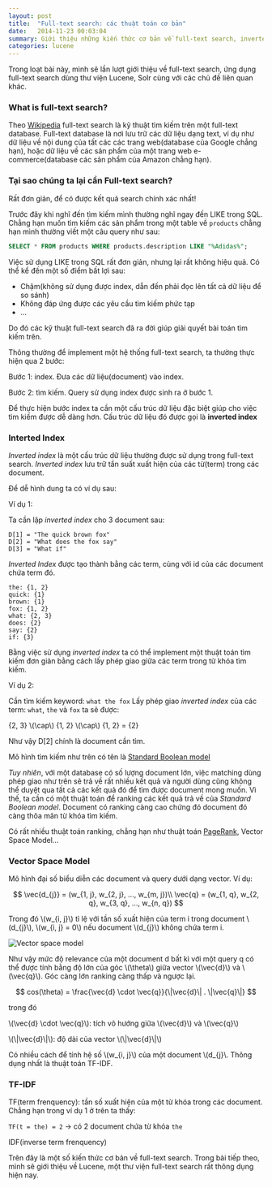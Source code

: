 ```yaml
---
layout: post
title:  "Full-text search: các thuật toán cơ bản"
date:   2014-11-23 00:03:04
summary: Giới thiệu những kiến thức cơ bản về full-text search, inverted index, mô hình vector space và thuật toán scoring.
categories: lucene
---
```


Trong loạt bài này, mình sẽ lần lượt giới thiệu về full-text search, ứng dụng full-text search dùng thư viện Lucene, Solr cùng với các chủ đề liên quan khác.

### What is full-text search?

Theo [Wikipedia](http://en.wikipedia.org/wiki/Full_text_search) full-text search là kỹ thuật tìm kiếm trên một full-text database. Full-text database là nơi lưu trữ
các dữ liệu dạng text, ví dụ như dữ liệu về nội dung của tất các các trang web(database của Google chẳng hạn), hoặc dữ liệu về các sản phẩm của một trang web e-commerce(database các sản phẩm của Amazon chẳng hạn).

### Tại sao chúng ta lại cần Full-text search?

Rất đơn giản, để có được kết quả search chính xác nhất!

Trước đây khi nghĩ đến tìm kiếm mình thường nghĩ ngay đến LIKE trong SQL. Chẳng hạn muốn tìm kiếm các
sản phẩm trong một table về `products` chẳng hạn mình thường viết một câu query như sau:

```sql
SELECT * FROM products WHERE products.description LIKE "%Adidas%";
```

Việc sử dụng LIKE trong SQL rất đơn giản, nhưng lại rất không hiệu quả. Có thể kể đến một số điểm bất lợi sau:

  - Chậm(không sử dụng được index, dẫn đến phải đọc lên tất cả dữ liệu để so sánh)
  - Không đáp ứng được các yêu cầu tìm kiếm phức tạp
  - ...

Do đó các kỹ thuật full-text search đã ra đời giúp giải quyết bài toán tìm kiếm trên.

Thông thường để implement một hệ thống full-text search, ta thường thực hiện qua 2 bước:

Bước 1: index. Đưa các dữ liệu(document) vào index.

Bước 2: tìm kiếm. Query sử dụng index được sinh ra ở bước 1.

Để thực hiện bước index ta cần một cấu trúc dữ liệu đặc biệt giúp cho việc tìm kiếm được dễ dàng hơn. Cấu trúc dữ liệu đó được gọi là __inverted index__

### Interted Index

*Inverted index* là một cấu trúc dữ liệu thường được sử dụng trong full-text search. *Inverted index* lưu trữ tần suất xuất hiện của các từ(term) trong các document.

Để dễ hình dung ta có ví dụ sau:

Ví dụ 1: 

Ta cần lập *inverted index* cho 3 document sau:

```
D[1] = "The quick brown fox"
D[2] = "What does the fox say"
D[3] = "What if"
```

*Inverted Index* được tạo thành bằng các term, cùng với id của các document chứa term đó.

```
the: {1, 2}
quick: {1}
brown: {1}
fox: {1, 2}
what: {2, 3}
does: {2}
say: {2}
if: {3}
```

Bằng việc sử dụng *inverted index* ta có thể implement một thuật toán tìm kiếm đơn giản bằng cách lấy phép giao giữa các term trong từ khóa tìm kiếm.

Ví dụ 2:

Cần tìm kiếm keyword: `what the fox`
Lấy phép giao *inverted index* của các term: `what`, `the` và `fox` ta sẽ được:

{2, 3} \\(\cap\\) {1, 2} \\(\cap\\) {1, 2} = {2}

Như vậy D[2] chính là document cần tìm.

Mô hình tìm kiếm như trên có tên là [Standard Boolean model](http://en.wikipedia.org/wiki/Standard_Boolean_model)

*Tuy nhiên*, với một database có số lượng document lớn, việc matching dùng phép giao như trên sẽ trả về rất nhiều kết quả và người dùng cũng không thể duyệt qua tất cả các kết quả đó để tìm được document mong muốn. Vì thế, ta cần có một thuật toán để ranking các kết quả trả về của *Standard Boolean model*. Document có ranking càng cao chứng đó document đó càng thõa mãn từ khóa tìm kiếm.

Có rất nhiều thuật toán ranking, chẳng hạn như thuật toán [PageRank](http://en.wikipedia.org/wiki/PageRank), Vector Space Model...

### Vector Space Model

Mô hình đại số biểu diễn các document và query dưới dạng vector. Ví dụ:

$$
\vec{d_{j}} = (w_{1, j}, w_{2, j}, ..., w_{m, j})\\
\vec{q} = (w_{1, q}, w_{2, q}, w_{3, q}, ..., w_{n, q})
$$

Trong đó \\(w\_{i, j}\\) tỉ lệ với tần số xuất hiện của term i trong document \\(d\_{j}\\), \\(w\_{i, j} = 0\\) nếu document \\(d_{j}\\) không chứa term i.

![Vector space model](http://upload.wikimedia.org/wikipedia/commons/f/ff/Vector_space_model.jpg)

Như vậy mức độ relevance của một document d bất kì với một query q có thể được tính bằng độ lớn của góc \\(\theta\\) giữa vector \\(\vec{d}\\) và \\(\vec{q}\\). Góc càng lớn ranking càng thấp và ngược lại.

$$
cos(\theta) = \frac{\vec{d} \cdot \vec{q}}{\|\vec{d}\| . \|\vec{q}\|}
$$

trong đó

\\(\vec{d} \cdot \vec{q}\\): tích vô hướng giữa \\(\vec{d}\\) và \\(\vec{q}\\)

\\(\\|\vec{d}\\|\\): độ dài của vector \\(\\|\vec{d}\\|\\) 

Có nhiều cách để tính hệ số \\(w\_{i, j}\\) của một document \\(d\_{j}\\. Thông dụng nhất là thuật toán TF-IDF.

### TF-IDF

TF(term frenquency): tần số xuất hiện của một từ khóa trong các document. Chẳng hạn trong ví dụ 1 ở trên ta thấy:

`TF(t = the) = 2` -> có 2 document chứa từ khóa `the`

IDF(inverse term frenquency)

Trên đây là một số kiến thức cơ bản về full-text search. Trong bài tiếp theo, mình sẽ giới thiệu về Lucene, một thư viện full-text search rất thông dụng hiện nay.
